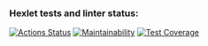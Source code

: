 ### Hexlet tests and linter status:
[![Actions Status](https://github.com/Akorsikov/php-project-48/actions/workflows/project-check.yml/badge.svg)](https://github.com/Akorsikov/php-project-48/actions)
[![Maintainability](https://api.codeclimate.com/v1/badges/a8c60bf54ff88c4b0629/maintainability)](https://codeclimate.com/github/Akorsikov/php-project-48/maintainability)
[![Test Coverage](https://api.codeclimate.com/v1/badges/a8c60bf54ff88c4b0629/test_coverage)](https://codeclimate.com/github/Akorsikov/php-project-48/test_coverage)